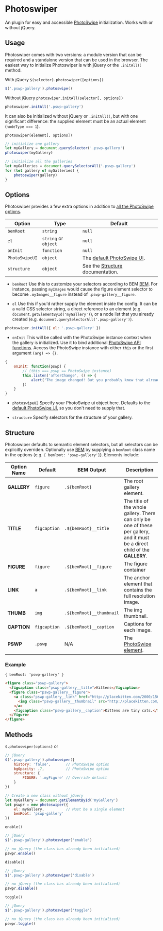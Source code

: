 # Photoswiper
An plugin for easy and accessible [PhotoSwipe](http://photoswipe.com/) initialization. Works with or without jQuery.

## Usage
Photoswiper comes with two versions: a module version that can be required and a standalone version that can be used in the browser. The easiest way to initialize Photoswiper is with jQuery or the `.initAll()` method.

With jQuery `$(selector).photoswiper([options])`
```javascript
$('.pswp-gallery').photoswipe()
```

Without jQuery `photoswiper.initAll(selector[, options])`
```javascript
photoswiper.initAll('.pswp-gallery')
```
It can also be initialized without jQuery or `.initAll()`, but with one significant difference: the supplied element must be an actual element (`nodeType === 1`).

`photoswiper(element[, options])`
```javascript
// initialize one gallery
let myGallery = document.querySelector('.pswp-gallery')
photoswiper(myGallery)

// initialize all the galleries
let myGalleries = document.querySelectorAll('.pswp-gallery')
for (let gallery of myGalleries) {
    photoswiper(gallery)
}
```

## Options
Photoswiper provides a few extra options in addition to [all the PhotoSwipe options](http://photoswipe.com/documentation/options.html).

| Option | Type | Default |
| ---- | ---- | ---- |
| `bemRoot` | `string` | `null` |
| `el` | `string` or `object` | `null` |
| `onInit` | `function` | `null` |
| `PhotoSwipeUI` | `object` | The [default PhotoSwipe UI](https://github.com/dimsemenov/PhotoSwipe/blob/master/src/js/ui/photoswipe-ui-default.js). |
| `structure` | `object` | See the [Structure](#structure) documentation. |

* `bemRoot`
Use this to customize your selectors according to BEM [BEM](https://css-tricks.com/bem-101/). For instance, passing `myImages` would cause the figure element selector to become `.myImages__figure` instead of `.pswp-gallery__figure`.

* `el`
Use this if you'd rather supply the element inside the config. It can be a valid CSS selector string, a direct reference to an element (e.g. `document.getElementById('myGallery')`), or a node list that you already created (e.g. `document.querySelectorAll('.pswp-gallery')`).
```javascript
photoswiper.initAll({ el: '.pswp-gallery' })
```
* `onInit`
This will be called with the PhotoSwipe instance context when the gallery is initialized. Use it to bind additional [PhotoSwipe API functions](http://photoswipe.com/documentation/api.html). Access the PhotoSwipe instance with either `this` or the first argument `(arg) => {}`.
```javascript
{
    onInit: function(pswp) {
        // (this === pswp == PhotoSwipe instance)
        this.listen('afterChange', () => {
            alert('The image changed! But you probably knew that already...')
        })
    }
}
```
* `photoswipeUI`
Specify your PhotoSwipe ui object here. Defaults to the [default PhotoSwipe UI](https://github.com/dimsemenov/PhotoSwipe/blob/master/src/js/ui/photoswipe-ui-default.js), so you don't need to supply that.

* `structure`
Specify selectors for the structure of your gallery.

## Structure
Photoswiper defaults to semantic element selectors, but all selectors can be explicitly overriden. Optionally use [BEM](https://css-tricks.com/bem-101/) by supplying a `bemRoot` class name in the options (e.g. `{ bemRoot: 'pswp-gallery'}`).
Elements include:

| Option Name | Default | BEM Output | Description |
| ---- | ---- | ---- | ---- |
| **GALLERY** | `figure` | `.${bemRoot}` | The root gallery element. |
| **TITLE** | `figcaption` | `.${bemRoot}__title` | The title of the whole gallery. There can only be one of these per gallery, and it must be a direct child of the **GALLERY**. |
| **FIGURE** | `figure` | `.${bemRoot}__figure` | The figure container |
| **LINK** | `a` | `.${bemRoot}__link` | The anchor element that contains the full resolution image. |
| **THUMB** | `img` | `.${bemRoot}__thumbnail` | The img thumbnail. |
| **CAPTION** | `figcaption` | `.${bemRoot}__caption` | Captions for each image. |
| **PSWP** | `.pswp` | N/A | The [PhotoSwipe element](http://photoswipe.com/documentation/getting-started.html). |

### Example
`{ bemRoot: 'pswp-gallery' }`
```html
<figure class="pswp-gallery">
  <figcaption class="pswp-gallery__title">Kittens</figcaption>
  <figure class="pswp-gallery__figure">
    <a class="pswp-gallery__link" href="http://placekitten.com/2000/1500">
      <img class="pswp-gallery__thumbnail" src="http://placekitten.com/200/150" alt="An orange and white kitten looks on from behind a doorframe." />
    </a>
    <figcaption class="pswp-gallery__caption">Kittens are tiny cats.</figcaption>
  </figure>
</figure>
```


## Methods

`$.photoswiper(options)` or
```javascript
// jQuery
$('.pswp-gallery').photoswiper({
    history: 'false',       // PhotoSwipe option
    bgOpacity: .7,          // PhotoSwipe option
    structure: {
        FIGURE: '.myFigure' // Override default
    }
})

// Create a new class without jQuery
let myGallery = document.getElementById('myGallery')
let pswpr = new photoswiper({
    el: myGallery,          // Must be a single element
    bemRoot: 'pswp-gallery'
})
```

`enable()`
```javascript
// jQuery
$('.pswp-gallery').photoswiper('enable')

// no jQuery (the class has already been initialized)
pswpr.enable()
```

`disable()`
```javascript
// jQuery
$('.pswp-gallery').photoswiper('disable')

// no jQuery (the class has already been initialized)
pswpr.disable()
```

`toggle()`
```javascript
// jQuery
$('.pswp-gallery').photoswiper('toggle')

// no jQuery (the class has already been initialized)
pswpr.toggle()
```
